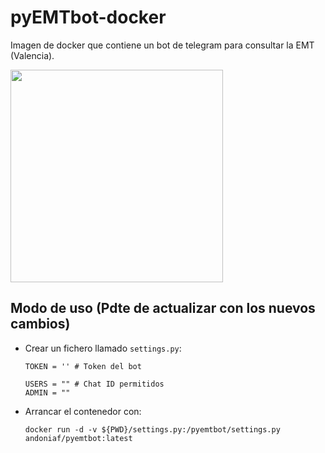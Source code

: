 # pyEMTbot-docker
Imagen de docker que contiene un bot de telegram para consultar la EMT (Valencia).

<img src="https://andoniaf.github.io/assets/images/2018/06/pyemtbot_tg_example.jpg" width="340" >

## Modo de uso (Pdte de actualizar con los nuevos cambios) 
- Crear un fichero llamado `settings.py`:
  ```
  TOKEN = '' # Token del bot

  USERS = "" # Chat ID permitidos
  ADMIN = ""
  ```

- Arrancar el contenedor con:
  ```
  docker run -d -v ${PWD}/settings.py:/pyemtbot/settings.py andoniaf/pyemtbot:latest
  ```
